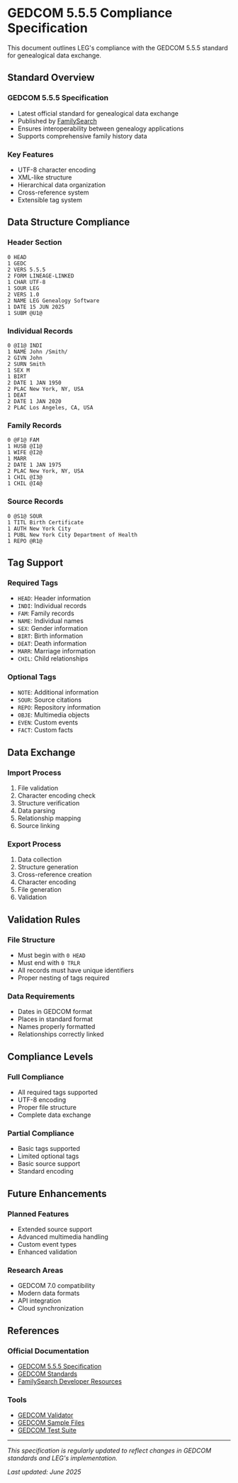 # GEDCOM 5.5.5 Compliance Specification

This document outlines LEG's compliance with the GEDCOM 5.5.5 standard for genealogical data exchange.

## Standard Overview

### GEDCOM 5.5.5 Specification
- Latest official standard for genealogical data exchange
- Published by [FamilySearch](https://www.gedcom.org/)
- Ensures interoperability between genealogy applications
- Supports comprehensive family history data

### Key Features
- UTF-8 character encoding
- XML-like structure
- Hierarchical data organization
- Cross-reference system
- Extensible tag system

## Data Structure Compliance

### Header Section
```
0 HEAD
1 GEDC
2 VERS 5.5.5
2 FORM LINEAGE-LINKED
1 CHAR UTF-8
1 SOUR LEG
2 VERS 1.0
2 NAME LEG Genealogy Software
1 DATE 15 JUN 2025
1 SUBM @U1@
```

### Individual Records
```
0 @I1@ INDI
1 NAME John /Smith/
2 GIVN John
2 SURN Smith
1 SEX M
1 BIRT
2 DATE 1 JAN 1950
2 PLAC New York, NY, USA
1 DEAT
2 DATE 1 JAN 2020
2 PLAC Los Angeles, CA, USA
```

### Family Records
```
0 @F1@ FAM
1 HUSB @I1@
1 WIFE @I2@
1 MARR
2 DATE 1 JAN 1975
2 PLAC New York, NY, USA
1 CHIL @I3@
1 CHIL @I4@
```

### Source Records
```
0 @S1@ SOUR
1 TITL Birth Certificate
1 AUTH New York City
1 PUBL New York City Department of Health
1 REPO @R1@
```

## Tag Support

### Required Tags
- `HEAD`: Header information
- `INDI`: Individual records
- `FAM`: Family records
- `NAME`: Individual names
- `SEX`: Gender information
- `BIRT`: Birth information
- `DEAT`: Death information
- `MARR`: Marriage information
- `CHIL`: Child relationships

### Optional Tags
- `NOTE`: Additional information
- `SOUR`: Source citations
- `REPO`: Repository information
- `OBJE`: Multimedia objects
- `EVEN`: Custom events
- `FACT`: Custom facts

## Data Exchange

### Import Process
1. File validation
2. Character encoding check
3. Structure verification
4. Data parsing
5. Relationship mapping
6. Source linking

### Export Process
1. Data collection
2. Structure generation
3. Cross-reference creation
4. Character encoding
5. File generation
6. Validation

## Validation Rules

### File Structure
- Must begin with `0 HEAD`
- Must end with `0 TRLR`
- All records must have unique identifiers
- Proper nesting of tags required

### Data Requirements
- Dates in GEDCOM format
- Places in standard format
- Names properly formatted
- Relationships correctly linked

## Compliance Levels

### Full Compliance
- All required tags supported
- UTF-8 encoding
- Proper file structure
- Complete data exchange

### Partial Compliance
- Basic tags supported
- Limited optional tags
- Basic source support
- Standard encoding

## Future Enhancements

### Planned Features
- Extended source support
- Advanced multimedia handling
- Custom event types
- Enhanced validation

### Research Areas
- GEDCOM 7.0 compatibility
- Modern data formats
- API integration
- Cloud synchronization

## References

### Official Documentation
- [GEDCOM 5.5.5 Specification](https://www.gedcom.org/gedcom/gedcom-5-5-5.pdf)
- [GEDCOM Standards](https://www.gedcom.org/standards)
- [FamilySearch Developer Resources](https://www.familysearch.org/developers)

### Tools
- [GEDCOM Validator](https://www.gedcom.org/gedcom/gedcom-validator)
- [GEDCOM Sample Files](https://www.gedcom.org/samples)
- [GEDCOM Test Suite](https://www.gedcom.org/test)

---

*This specification is regularly updated to reflect changes in GEDCOM standards and LEG's implementation.*

*Last updated: June 2025* 